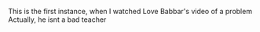 This is the first instance, when I watched Love Babbar's video of a problem
​
Actually, he isnt a bad teacher